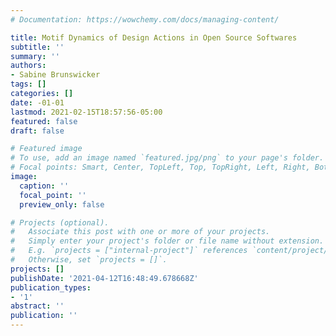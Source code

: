 ```yaml
---
# Documentation: https://wowchemy.com/docs/managing-content/

title: Motif Dynamics of Design Actions in Open Source Softwares
subtitle: ''
summary: ''
authors:
- Sabine Brunswicker
tags: []
categories: []
date: -01-01
lastmod: 2021-02-15T18:57:56-05:00
featured: false
draft: false

# Featured image
# To use, add an image named `featured.jpg/png` to your page's folder.
# Focal points: Smart, Center, TopLeft, Top, TopRight, Left, Right, BottomLeft, Bottom, BottomRight.
image:
  caption: ''
  focal_point: ''
  preview_only: false

# Projects (optional).
#   Associate this post with one or more of your projects.
#   Simply enter your project's folder or file name without extension.
#   E.g. `projects = ["internal-project"]` references `content/project/deep-learning/index.md`.
#   Otherwise, set `projects = []`.
projects: []
publishDate: '2021-04-12T16:48:49.678668Z'
publication_types:
- '1'
abstract: ''
publication: ''
---
```

